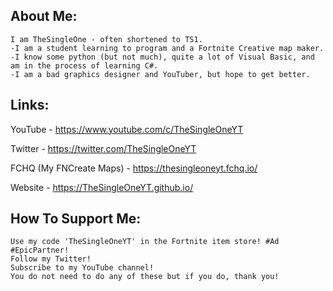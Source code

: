 ## About Me:
```
I am TheSingleOne - often shortened to TS1.
-I am a student learning to program and a Fortnite Creative map maker.
-I know some python (but not much), quite a lot of Visual Basic, and am in the process of learning C#. 
-I am a bad graphics designer and YouTuber, but hope to get better.
```
## Links:

YouTube - https://www.youtube.com/c/TheSingleOneYT

Twitter - https://twitter.com/TheSingleOneYT

FCHQ (My FNCreate Maps) - https://thesingleoneyt.fchq.io/

Website - https://TheSingleOneYT.github.io/


## How To Support Me:
```
Use my code 'TheSingleOneYT' in the Fortnite item store! #Ad #EpicPartner!
Follow my Twitter!
Subscribe to my YouTube channel!
You do not need to do any of these but if you do, thank you!
